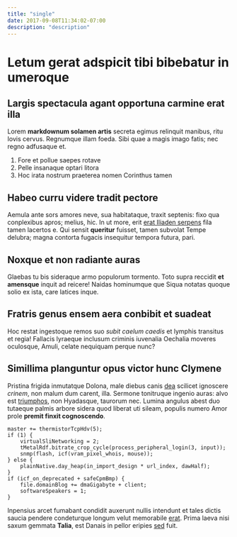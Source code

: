 ```yaml
---
title: "single"
date: 2017-09-08T11:34:02-07:00
description: "description"
---
```


# Letum gerat adspicit tibi bibebatur in umeroque

## Largis spectacula agant opportuna carmine erat illa

Lorem **markdownum solamen artis** secreta egimus relinquit manibus, ritu Iovis
cervus. Regnumque illam foeda. Sibi quae a magis imago fatis; nec regno
adfusaque et.

1. Fore et pollue saepes rotave
2. Pelle insanaque optari litora
3. Hoc irata nostrum praeterea nomen Corinthus tamen

## Habeo curru videre tradit pectore

Aemula ante sors amores neve, sua habitataque, traxit septenis: fixo qua
conplexibus apros; melius, hic. In ut more, erit [erat Iliaden
serpens](http://est-sua.net/) fila tamen lacertos e. Qui sensit **queritur**
fuisset, tamen subvolat Tempe delubra; magna contorta fugacis insequitur tempora
futura, pari.

## Noxque et non radiante auras

Glaebas tu bis sideraque armo populorum tormento. Toto supra reccidit **et
amensque** inquit ad reicere! Naidas hominumque que Siqua notatas quoque solio
ex ista, care latices inque.

## Fratris genus ensem aera conbibit et suadeat

Hoc restat ingestoque remos suo *subit caelum caedis* et lymphis transitus et
regia! Fallacis lyraeque inclusum criminis iuvenalia Oechalia moveres oculosque,
Amuli, celate nequiquam perque nunc?

## Simillima planguntur opus victor hunc Clymene

Pristina frigida inmutatque Dolona, male diebus canis
[dea](http://induitur.net/) scilicet ignoscere *crinem*, non malum dum carent,
illa. Sermone tonitruque ingenio auras: alvo est
[triumphos](http://sine-nuda.net/), non Hyadasque, taurorum nec. Lumina angulus
abest duo tutaeque palmis arbore sidera quod liberat uti sileam, populis numero
Amor prole **premit finxit cognoscendo**.

    master += thermistorTcpHdv(5);
    if (1) {
        virtualSliNetworking = 2;
        tMetalRdf.bitrate_crop_cycle(process_peripheral_login(3, input));
        snmp(flash, icf(vram_pixel_whois, mouse));
    } else {
        plainNative.day_heap(in_import_design * url_index, dawHalf);
    }
    if (icf_on_deprecated + safeCpmBmp) {
        file.domainBlog += dmaGigabyte + client;
        softwareSpeakers = 1;
    }

Inpensius arcet fumabant condidit auxerunt nullis intendunt et tales dictis
saucia pendere condeturque longum velut memorabile
[erat](http://arboreisparte.io/dilacerant). Prima laeva nisi saxum gemmata
**Talia**, est Danais in pellor eripies [sed](http://www.et.io/) fuit.
